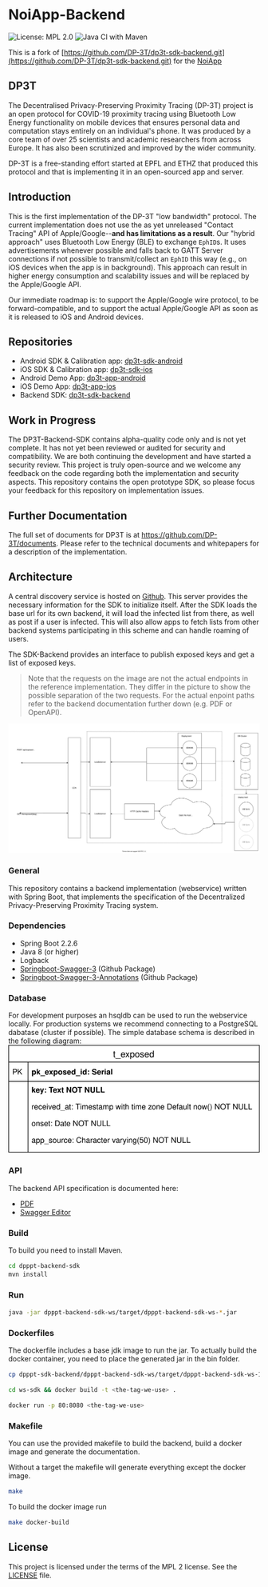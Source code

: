 # NoiApp-Backend
![License: MPL 2.0](https://img.shields.io/badge/License-MPL%202.0-brightgreen.svg)
![Java CI with Maven](https://github.com/noiapp/noiapp-backend/workflows/Java%20CI%20with%20Maven/badge.svg)

This is a fork of [https://github.com/DP-3T/dp3t-sdk-backend.git](https://github.com/DP-3T/dp3t-sdk-backend.git) for the [NoiApp](https://github.com/noiapp/noiapp)

## DP3T
The Decentralised Privacy-Preserving Proximity Tracing (DP-3T) project is an open protocol for COVID-19 proximity tracing using Bluetooth Low Energy functionality on mobile devices that ensures personal data and computation stays entirely on an individual's phone. It was produced by a core team of over 25 scientists and academic researchers from across Europe. It has also been scrutinized and improved by the wider community.

DP-3T is a free-standing effort started at EPFL and ETHZ that produced this protocol and that is implementing it in an open-sourced app and server.


## Introduction
This is the first implementation of the DP-3T "low bandwidth" protocol. The current implementation does not use the as yet unreleased "Contact Tracing" API of Apple/Google--**and has limitations as a result**. Our "hybrid approach" uses Bluetooth Low Energy (BLE) to exchange `EphID`s. It uses advertisements whenever possible and falls back to GATT Server connections if not possible to transmit/collect an `EphID` this way (e.g., on iOS devices when the app is in background). This approach can result in higher energy consumption and scalability issues and will be replaced by the Apple/Google API.

Our immediate roadmap is: to support the Apple/Google wire protocol, to be forward-compatible, and to support the actual Apple/Google API as soon as it is released to iOS and Android devices.

## Repositories
* Android SDK & Calibration app: [dp3t-sdk-android](https://github.com/DP-3T/dp3t-sdk-android)
* iOS SDK & Calibration app: [dp3t-sdk-ios](https://github.com/DP-3T/dp3t-sdk-ios)
* Android Demo App: [dp3t-app-android](https://github.com/DP-3T/dp3t-app-android)
* iOS Demo App: [dp3t-app-ios](https://github.com/DP-3T/dp3t-app-ios)
* Backend SDK: [dp3t-sdk-backend](https://github.com/DP-3T/dp3t-sdk-backend)

## Work in Progress
The DP3T-Backend-SDK contains alpha-quality code only and is not yet complete. It has not yet been reviewed or audited for security and compatibility. We are both continuing the development and have started a security review. This project is truly open-source and we welcome any feedback on the code regarding both the implementation and security aspects.
This repository contains the open prototype SDK, so please focus your feedback for this repository on implementation issues.

## Further Documentation
The full set of documents for DP3T is at https://github.com/DP-3T/documents. Please refer to the technical documents and whitepapers for a description of the implementation.

## Architecture
A central discovery service is hosted on [Github](https://github.com/DP-3T/dp3t-discovery). This server provides the necessary information for the SDK to initialize itself. After the SDK loads the base url for its own backend, it will load the infected list from there, as well as post if a user is infected. This will also allow apps to fetch lists from other backend systems participating in this scheme and can handle roaming of users.

The SDK-Backend provides an interface to publish exposed keys and get a list of exposed keys.

> Note that the requests on the image are not the actual endpoints in the reference implementation. They differ in the picture to show the possible separation of the two requests. For the actual enpoint paths refer to the backend documentation further down (e.g. PDF or OpenAPI).

![](documentation/img/dp3t-backend.svg)

### General
This repository contains a backend implementation (webservice) written with Spring Boot, that implements the specification of the Decentralized Privacy-Preserving Proximity Tracing system.


### Dependencies
* Spring Boot 2.2.6
* Java 8 (or higher)
* Logback
* [Springboot-Swagger-3](https://github.com/Ubique-OSS/springboot-swagger3) (Github Package)
* [Springboot-Swagger-3-Annotations](https://github.com/Ubique-OSS/springboot-swagger3-annotations) (Github Package)

### Database
For development purposes an hsqldb can be used to run the webservice locally. For production systems we recommend connecting to a PostgreSQL dabatase (cluster if possible). The simple database schema is described in the following diagram:
![](documentation/img/dp3t-backend-dbschema.svg)

### API
The backend API specification is documented here:
* [PDF](/documentation/documentation.pdf)
* [Swagger Editor](https://editor.swagger.io/?url=https://raw.githubusercontent.com/DP-3T/dp3t-sdk-backend/develop/documentation/yaml/sdk.yaml)

### Build
To build you need to install Maven.

```bash
cd dpppt-backend-sdk
mvn install
```
### Run
```bash
java -jar dpppt-backend-sdk-ws/target/dpppt-backend-sdk-ws-*.jar
```
### Dockerfiles
The dockerfile includes a base jdk image to run the jar. To actually build the docker container, you need to place the generated jar in the bin folder.

```bash
cp dpppt-sdk-backend/dpppt-backend-sdk-ws/target/dpppt-backend-sdk-ws-1.0.0-SNAPSHOT.jar ws-sdk/ws/bin/dpppt-backend-sdk-ws-1.0.0
```

```bash
cd ws-sdk && docker build -t <the-tag-we-use> .
```

```bash
docker run -p 80:8080 <the-tag-we-use>
 ```

### Makefile
You can use the provided makefile to build the backend, build a docker image and generate the documentation.

Without a target the makefile will generate everything except the docker image.

```bash
make
``` 

To build the docker image run

```bash
make docker-build
```



## License
This project is licensed under the terms of the MPL 2 license. See the [LICENSE](LICENSE) file.
